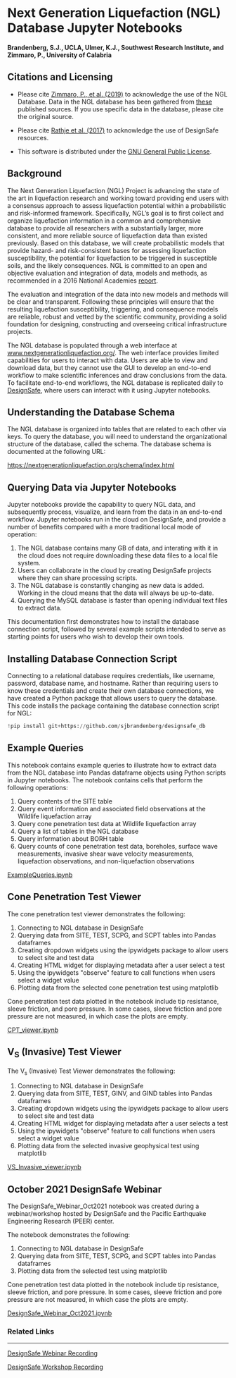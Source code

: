 # Next Generation Liquefaction (NGL) Database Jupyter Notebooks

**Brandenberg, S.J., UCLA, Ulmer, K.J., Southwest Research Institute, and Zimmaro, P., University of Calabria**  

## Citations and Licensing

* Please cite [Zimmaro, P., et al. (2019)](https://doi.org/10.21222/C2J040) to acknowledge the use of the NGL Database. Data in the NGL database has been gathered from [these](https://nextgenerationliquefaction.org/citations.php) published sources. If you use specific data in the database, please cite the original source.

* Please cite [Rathje et al. (2017)](https://doi.org/10.1061/(ASCE)NH.1527-6996.0000246) to acknowledge the use of DesignSafe resources.  

* This software is distributed under the [GNU General Public License](https://www.gnu.org/licenses/gpl-3.0.html).  

## Background

The Next Generation Liquefaction (NGL) Project is advancing the state of the art in liquefaction research 
and working toward providing end users with a consensus approach to assess liquefaction potential within 
a probabilistic and risk-informed framework. Specifically, NGL’s goal is to first collect and organize 
liquefaction information in a common and comprehensive database to provide all researchers with a 
substantially larger, more consistent, and more reliable source of liquefaction data than existed previously. 
Based on this database, we will create probabilistic models that provide hazard- and risk-consistent bases 
for assessing liquefaction susceptibility, the potential for liquefaction to be triggered in susceptible soils, 
and the likely consequences. NGL is committed to an open and objective evaluation and integration of data, 
models and methods, as recommended in a 2016 National Academies [report](https://www.nap.edu/catalog/23474/state-of-the-art-and-practice-in-the-assessment-of-earthquake-induced-soil-liquefaction-and-its-consequences). 

The evaluation and integration of the data into new models and methods will be clear and transparent. Following these principles will ensure 
that the resulting liquefaction susceptibility, triggering, and consequence models are reliable, robust and 
vetted by the scientific community, providing a solid foundation for designing, constructing and overseeing 
critical infrastructure projects.

The NGL database is populated through a web interface at www.nextgenerationliquefaction.org/. The web interface 
provides limited capabilities for users to interact with data. Users are able to view and download data, 
but they cannot use the GUI to develop an end-to-end workflow to make scientific inferences and draw conclusions 
from the data. To facilitate end-to-end workflows, the NGL database is replicated daily to [DesignSafe](https://www.designsafe-ci.org), where 
users can interact with it using Jupyter notebooks.

## Understanding the Database Schema

The NGL database is organized into tables that are related to each other via keys. To query the database, 
you will need to understand the organizational structure of the database, called the schema. The database 
schema is documented at the following URL:

<https://nextgenerationliquefaction.org/schema/index.html>
  
## Querying Data via Jupyter Notebooks

Jupyter notebooks provide the capability to query NGL data, and subsequently process, visualize, and learn from the data in an end-to-end workflow. Jupyter notebooks run in the cloud on DesignSafe, and provide a number of benefits compared with a more traditional local mode of operation:

1. The NGL database contains many GB of data, and interating with it in the cloud does not require downloading these data files to a local file system.
2. Users can collaborate in the cloud by creating DesignSafe projects where they can share processing scripts.
3. The NGL database is constantly changing as new data is added. Working in the cloud means that the data will always be up-to-date.
4. Querying the MySQL database is faster than opening individual text files to extract data.

This documentation first demonstrates how to install the database connection script, followed by several example scripts intended to serve as starting points for users who wish to develop their own tools.

## Installing Database Connection Script
 
Connecting to a relational database requires credentials, like username, password, database name, and hostname. 
Rather than requiring users to know these credentials and create their own database connections, we have created a Python package that allows users to
query the database. This code installs the package containing the database connection script for NGL:

```python
!pip install git+https://github.com/sjbrandenberg/designsafe_db
```

## Example Queries

This notebook contains example queries to illustrate how to extract data from the NGL database into Pandas dataframe objects using Python scripts in Jupyter notebooks. The notebook contains cells that perform the following operations:

1. Query contents of the SITE table
2. Query event information and associated field observations at the Wildlife liquefaction array
3. Query cone penetration test data at Wildlife liquefaction array
4. Query a list of tables in the NGL database
5. Query information about BORH table
6. Query counts of cone penetration test data, boreholes, surface wave measurements, invasive shear wave velocity measurements, liquefaction observations, and non-liquefaction observations

[ExampleQueries.ipynb](https://jupyter.designsafe-ci.org/user/name/tree/CommunityData/NGL/ExampleQueries.ipynb)

## Cone Penetration Test Viewer

The cone penetration test viewer demonstrates the following:

1. Connecting to NGL database in DesignSafe
2. Querying data from SITE, TEST, SCPG, and SCPT tables into Pandas dataframes
3. Creating dropdown widgets using the ipywidgets package to allow users to select site and test data
4. Creating HTML widget for displaying metadata after a user select a test
5. Using the ipywidgets "observe" feature to call functions when users select a widget value
6. Plotting data from the selected cone penetration test using matplotlib

Cone penetration test data plotted in the notebook include tip resistance, sleeve friction, and pore pressure. In some cases, sleeve friction and pore pressure are not measured, in which case the plots are empty.

[CPT_viewer.ipynb](https://jupyter.designsafe-ci.org/user/name/tree/CommunityData/NGL/CPT_viewer.ipynb)


## V<sub>S</sub> (Invasive) Test Viewer

The V<sub>s</sub> (Invasive) Test Viewer demonstrates the following:

1. Connecting to NGL database in DesignSafe
2. Querying data from SITE, TEST, GINV, and GIND tables into Pandas dataframes
3. Creating dropdown widgets using the ipywidgets package to allow users to select site and test data
4. Creating HTML widget for displaying metadata after a user selects a test
5. Using the ipywidgets "observe" feature to call functions when users select a widget value
6. Plotting data from the selected invasive geophysical test using matplotlib

[VS_Invasive_viewer.ipynb](https://jupyter.designsafe-ci.org/user/name/tree/CommunityData/NGL/VS_Invasive_viewer.ipynb)


## October 2021 DesignSafe Webinar

The DesignSafe_Webinar_Oct2021 notebook was created during a webinar/workshop hosted by DesignSafe and the Pacific Earthquake Engineering Research (PEER) center.

The notebook demonstrates the following:

1. Connecting to NGL database in DesignSafe
2. Querying data from SITE, TEST, SCPG, and SCPT tables into Pandas dataframes
3. Plotting data from the selected test using matplotlib

Cone penetration test data plotted in the notebook include tip resistance, sleeve friction, and pore pressure. In some cases, sleeve friction and pore pressure are not measured, in which case the plots are empty.

[DesignSafe_Webinar_Oct2021.ipynb](https://jupyter.designsafe-ci.org/user/name/tree/CommunityData/NGL/DesignSafe_Webinar_Oct2021.ipynb)

### Related Links
-----------------

[DesignSafe Webinar Recording](https://youtu.be/TNOPOU4lx5w)

[DesignSafe Workshop Recording](https://youtu.be/_nKpSqa1rso)
